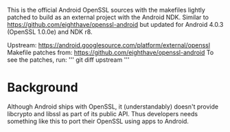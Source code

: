 This is the official Android OpenSSL sources with the makefiles lightly patched to build as an external project with the Android NDK. Similar to https://github.com/eighthave/openssl-android but updated for Android 4.0.3 (OpenSSL 1.0.0e) and NDK r8.

Upstream: https://android.googlesource.com/platform/external/openssl
Makefile patches from: https://github.com/eighthave/openssl-android
To see the patches, run:
'''
git diff upstream
'''

# Background
Although Android ships with OpenSSL, it (understandably) doesn't provide libcrypto and libssl as part of its public API. Thus developers needs something like this to port their OpenSSL using apps to Android.
